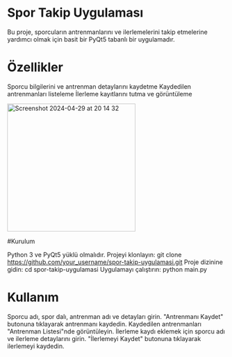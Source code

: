 # Spor Takip Uygulaması

Bu proje, sporcuların antrenmanlarını ve ilerlemelerini takip etmelerine yardımcı olmak için basit bir PyQt5 tabanlı bir uygulamadır.

# Özellikler

Sporcu bilgilerini ve antrenman detaylarını kaydetme
Kaydedilen antrenmanları listeleme
İlerleme kayıtlarını tutma ve görüntüleme

<img width="295" alt="Screenshot 2024-04-29 at 20 14 32" src="https://github.com/NawidaAbdulHakim/Proje7/assets/162152692/f58ba783-27e5-4d38-9cee-758bcf942575">


#Kurulum

Python 3 ve PyQt5 yüklü olmalıdır.
Projeyi klonlayın:
git clone https://github.com/your_username/spor-takip-uygulamasi.git
Proje dizinine gidin:
cd spor-takip-uygulamasi
Uygulamayı çalıştırın:
python main.py

# Kullanım

Sporcu adı, spor dalı, antrenman adı ve detayları girin.
"Antrenmanı Kaydet" butonuna tıklayarak antrenmanı kaydedin.
Kaydedilen antrenmanları "Antrenman Listesi"nde görüntüleyin.
İlerleme kaydı eklemek için sporcu adı ve ilerleme detaylarını girin.
"İlerlemeyi Kaydet" butonuna tıklayarak ilerlemeyi kaydedin.
